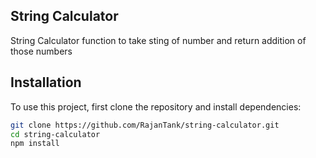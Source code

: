 ## String Calculator

String Calculator function to take sting of number and return addition of those numbers

## Installation

To use this project, first clone the repository and install dependencies:

```sh
git clone https://github.com/RajanTank/string-calculator.git
cd string-calculator
npm install
```
